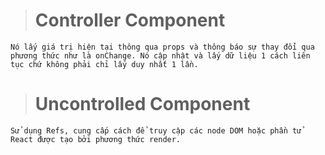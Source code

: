 > # Controller Component

    Nó lấy giá trị hiện tại thông qua props và thông báo sự thay đổi qua phương thức như là onChange. Nó cập nhật và lấy dữ liệu 1 cách liên tục chứ không phải chỉ lấy duy nhất 1 lần.

> # Uncontrolled Component

    Sử dụng Refs, cung cấp cách để truy cập các node DOM hoặc phần tử React được tạo bởi phương thức render.
